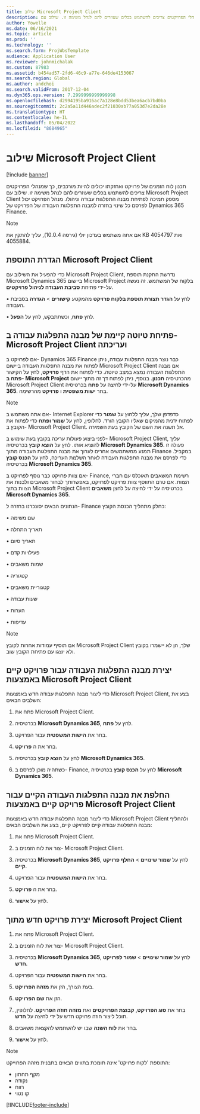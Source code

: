 ```yaml
---
title: שילוב Microsoft Project Client
description: תכנון לוח הזמנים של פרויקט ואחזקתו יכולים להיות מורכבים, כך שמנהלי הפרויקטים צריכים להשתמש בכלים שעוזרים להם לנהל משימה זו. שילוב עם Microsoft Project Client מספק תמיכה לפתיחת מבנה התפלגות עבודה וניהולו.
author: Yowelle
ms.date: 06/16/2021
ms.topic: article
ms.prod: ''
ms.technology: ''
ms.search.form: ProjWbsTemplate
audience: Application User
ms.reviewer: johnmichalak
ms.custom: 87983
ms.assetid: b454ad57-2fd6-46c9-a77e-646de4153067
ms.search.region: Global
ms.author: andchoi
ms.search.validFrom: 2017-12-04
ms.dyn365.ops.version: 7.2999999999999998
ms.openlocfilehash: d2994195ba916ac7a128e8bdd53bea6acb7bd0ba
ms.sourcegitcommit: 2c2a5a11d446adec2f21030ab77a053d7e2da28e
ms.translationtype: HT
ms.contentlocale: he-IL
ms.lasthandoff: 05/04/2022
ms.locfileid: "8684965"
---
```

# <a name="microsoft-project-client-integration"></a>שילוב Microsoft Project Client

[!include [banner](../includes/banner.md)]

תכנון לוח הזמנים של פרויקט ואחזקתו יכולים להיות מורכבים, כך שמנהלי הפרויקטים צריכים להשתמש בכלים שעוזרים להם לנהל משימה זו. שילוב עם Microsoft Project Client מספק תמיכה לפתיחת מבנה התפלגות עבודה וניהולו. מנהל הפרויקט יכול לפרסם כל שינוי בחזרה למבנה התפלגות העבודה של הפרויקט של Dynamics 365 Finance.

> [!NOTE]
> אם אתה משתמש בעדכון יולי (גירסה 10.0.4), עליך להתקין את KB 4054797 ואת 4055884.

## <a name="configure-the-microsoft-project-client-add-in"></a>הגדרת התוספת Microsoft Project Client
כדי להפעיל את השילוב עם Microsoft Project Client, נדרשת התקנת תוספת Microsoft Dynamics 365 ביישום Microsoft Project בלקוח של המשתמש. זה נעשה על-ידי פתיחת **סביבת העבודה לניהול פרויקטים**.

•   לחץ על **הגדר תצורת תוספת בלקוח פרויקט** מהמקטע **קישורים** > **הגדרה** בסביבת העבודה.

•   לחץ **פתח**, וכשתתבקש, לחץ על **הפעל**.

## <a name="open-and-edit-an-existing-draft-work-breakdown-structure-in-microsoft-project-client"></a>פתיחת טיוטה קיימת של מבנה התפלגות עבודה ב- Microsoft Project Client ועריכתה
אם לפרויקט ב- Dynamics 365 Finance כבר נוצר מבנה התפלגות עבודה, ניתן לפתוח את מבנה התפלגות העבודה ביישום Microsoft Project Client אם מבנה התפלגות העבודה נמצא במצב טיוטה. כדי לפתוח את הדף **פרויקט**, לחץ על הקישור **פתח ב- Microsoft Project** מהכרטיסיה **תכנון**. בנוסף, ניתן לפתוח דך זה מתוך יישום Microsoft Project Client על-ידי לחיצה על **פתח** בכרטיסיה **Microsoft Dynamics 365**. בחר **ישות משפטית** ו **פרויקט** מהרשימה.

> [!NOTE]
> אם אתה משתמש ב- Internet Explorer כדפדפן שלך, עליך ללחוץ על **שמור** כדי לפתוח ידנית מהמיקום שאליו הקובץ הורד. לחלופין, לחץ על **שמור ופתח** כדי לפתוח את הקובץ ב- Microsoft Project Client. אל תשנה את השם של הקובץ בעת השמירה.

לפני ביצוע פעולות עריכה בקובץ בעת שימוש ב- Microsoft Project Client, עליך להוציא אותו. לחץ על **הוצא קובץ** בכרטיסיה **Microsoft Dynamics 365**. פעולה זו תמנע ממשתמשים אחרים לערוך את מבנה התפלגות העבודה מתוך Finance במקביל. כדי לפרסם את מבנה התפלגות העבודה לאחר השלמת העריכה, לחץ על **הכנס קובץ** בכרטיסיה **Microsoft Dynamics 365**.

אם צוות פרויקט כבר נוסף לפרויקט ב- Finance, רשימת המשאבים תאוכלס עם חברי הצוות. אם טרם התווסף צוות פרויקט לפרויקט, באפשרותך לבחור משאבים ולבנות את הצוות בתוך Microsoft Project Client על ידי לחיצה על לחצן **משאבים‏‎** בכרטיסיה **Microsoft Dynamics 365**. 

הנתונים הבאים יסונכרנו בחזרה ל- Finance כחלק מתהליך הכנסת הקובץ:

•   שם משימה

•   תאריך התחלה

•   תאריך סיום

•   ‏‏פעילויות קדם

•   שמות משאבים

•   קטגוריה

•   קטגוריית משאבים

•   שעות עבודה

•   הערות

•   עדיפות

> [!NOTE]
> אם תוסיף עמודות אחרות לקובץ Microsoft Project Client שלך, הן לא יישמרו בקובץ ולא יוצגו עם פתיחת הקובץ שוב.

## <a name="create-the-work-breakdown-structure-for-an-existing-project-using-microsoft-project-client"></a>יצירת מבנה התפלגות העבודה עבור פרויקט קיים באמצעות Microsoft Project Client
כדי ליצור מבנה התפלגות עבודה חדש באמצעות Microsoft Project Client, בצע את השלבים הבאים:


1.  פתח את Microsoft Project Client.

2.  בכרטיסיה **Microsoft Dynamics 365**, לחץ על **פתח**.

3.  בחר את **הישות המשפטית** עבור הפרויקט.

4.  בחר את ה **פרויקט**.

5.  לחץ על **הוצא קובץ** בכרטיסיה **Microsoft Dynamics 365**.

6.  כשתהיה מוכן לפרסם ב- Finance, לחץ על **הכנס קובץ** בכרטיסיה **Microsoft Dynamics 365**.

## <a name="replace-the-existing-work-breakdown-structure-for-an-existing-project-using-microsoft-project-client"></a>החלפת את מבנה התפלגות העבודה הקיים עבור פרויקט קיים באמצעות Microsoft Project Client
כדי ליצור מבנה התפלגות עבודה חדש באמצעות Microsoft Project Client ולהחליף מבנה התפלגות עבודה קיים לפרויקט קיים, בצע את השלבים הבאים:

1.  פתח את Microsoft Project Client.

2.  צור את לוח הזמנים ב- Microsoft Project Client.

3.  בכרטיסיה **Microsoft Dynamics 365**, לחץ על **שמור שינויים** > **החלף פרויקט קיים**.

4.  בחר את **הישות המשפטית** עבור הפרויקט.

5.  בחר את ה **פרויקט**.

6.  לחץ על **אישור**.

## <a name="create-a-new-project-from-within-microsoft-project-client"></a>יצירת פרויקט חדש מתוך Microsoft Project Client


1.  פתח את Microsoft Project Client.

2.  צור את לוח הזמנים ב- Microsoft Project Client.

3.  בכרטיסיה **Microsoft Dynamics 365**, לחץ על **שמור שינויים** > **שמור לפרויקט חדש**.

4.  בחר את **הישות המשפטית** עבור הפרויקט.

5.  בעת הצורך, הזן את **מזהה הפרויקט**.

6.  הזן את **שם הפרויקט**.

7.  בחר את **סוג הפרויקט**, **קבוצת הפרויקטים** ואת **מזהה חוזה הפרויקט**. לחלופין, תוכל ליצור חוזה פרויקט חדש על ידי לחיצה על **חדש**.

8.  בחר את **לוח השנה** שבו יש להשתמש להקצאת משאבים.

11. לחץ על **אישור**.

> [!NOTE]
> התוספת 'לקוח פרויקט' אינה תומכת בתווים הבאים בתבנית מזהה הפרוייקט:
> 
>   - מקף תחתון
>   - נקודה
>   - רווח
>   - קו נטוי

[!INCLUDE[footer-include](../includes/footer-banner.md)]
